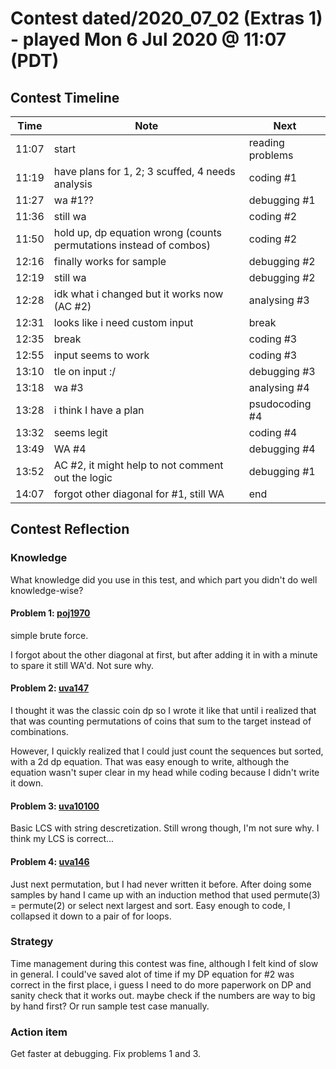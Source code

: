 # Contest dated/2020_07_02 (Extras 1) - played Mon 6 Jul 2020 @ 11:07 (PDT)

## Contest Timeline

| Time | Note | Next |
|----|----|----|
11:07 | start | reading problems
11:19 | have plans for 1, 2; 3 scuffed, 4 needs analysis | coding #1
11:27 | wa #1?? | debugging #1
11:36 | still wa | coding #2
11:50 | hold up, dp equation wrong (counts permutations instead of combos) | coding #2
12:16 | finally works for sample | debugging #2
12:19 | still wa | debugging #2
12:28 | idk what i changed but it works now (AC #2) | analysing #3
12:31 | looks like i need custom input | break
12:35 | break | coding #3
12:55 | input seems to work | coding #3
13:10 | tle on input :/ | debugging #3
13:18 | wa #3 | analysing #4
13:28 | i think I have a plan | psudocoding #4
13:32 | seems legit | coding #4
13:49 | WA #4 | debugging #4
13:52 | AC #2, it might help to not comment out the logic | debugging #1
14:07 | forgot other diagonal for #1, still WA | end

## Contest Reflection

### Knowledge
What knowledge did you use in this test, and which part you didn't do well knowledge-wise?

#### Problem 1: [poj1970](https://vjudge.net/problem/POJ-1970)
simple brute force.

I forgot about the other diagonal at first, but after adding it in with a minute to spare it still WA'd. Not sure why.

#### Problem 2: [uva147](https://onlinejudge.org/index.php?option=onlinejudge&page=show_problem&problem=83)

I thought it was the classic coin dp so I wrote it like that until i realized that that was counting permutations of coins that sum to the target instead of combinations.

However, I quickly realized that I could just count the sequences but sorted, with a 2d dp equation. That was easy enough to write, although the equation wasn't super clear in my head while coding because I didn't write it down.

#### Problem 3: [uva10100](https://onlinejudge.org/index.php?option=onlinejudge&Itemid=8&page=show_problem&category=0&problem=1041)

Basic LCS with string descretization.
Still wrong though, I'm not sure why. I think my LCS is correct...

#### Problem 4: [uva146](https://onlinejudge.org/index.php?option=com_onlinejudge&Itemid=8&page=show_problem&problem=82)
Just next permutation, but I had never written it before. After doing some samples by hand I came up with an induction method that used permute(3) = permute(2) or select next largest and sort. Easy enough to code, I collapsed it down to a pair of for loops.

### Strategy
Time management during this contest was fine, although I felt kind of slow in general. I could've saved alot of time if my DP equation for #2 was correct in the first place, i guess I need to do more paperwork on DP and sanity check that it works out. maybe check if the numbers are way to big by hand first? Or run sample test case manually.

### Action item
Get faster at debugging. Fix problems 1 and 3.

